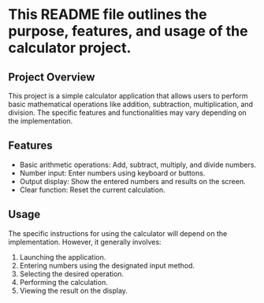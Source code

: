 # This README file outlines the purpose, features, and usage of the calculator project.

## Project Overview
This project is a simple calculator application that allows users to perform basic mathematical operations like addition, subtraction, multiplication, and division. The specific features and functionalities may vary depending on the implementation.

## Features
- Basic arithmetic operations: Add, subtract, multiply, and divide numbers.
- Number input: Enter numbers using keyboard or buttons.
- Output display: Show the entered numbers and results on the screen.
- Clear function: Reset the current calculation.

## Usage
The specific instructions for using the calculator will depend on the implementation. However, it generally involves:
1. Launching the application.
2. Entering numbers using the designated input method.
3. Selecting the desired operation.
4. Performing the calculation.
5. Viewing the result on the display.
